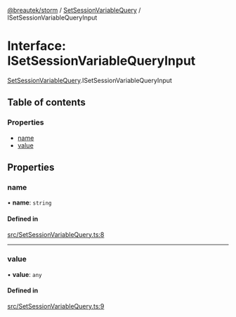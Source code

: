 [@breautek/storm](../README.md) / [SetSessionVariableQuery](../modules/SetSessionVariableQuery.md) / ISetSessionVariableQueryInput

# Interface: ISetSessionVariableQueryInput

[SetSessionVariableQuery](../modules/SetSessionVariableQuery.md).ISetSessionVariableQueryInput

## Table of contents

### Properties

- [name](SetSessionVariableQuery.ISetSessionVariableQueryInput.md#name)
- [value](SetSessionVariableQuery.ISetSessionVariableQueryInput.md#value)

## Properties

### name

• **name**: `string`

#### Defined in

[src/SetSessionVariableQuery.ts:8](https://github.com/breautek/storm/blob/6ea3887/src/SetSessionVariableQuery.ts#L8)

___

### value

• **value**: `any`

#### Defined in

[src/SetSessionVariableQuery.ts:9](https://github.com/breautek/storm/blob/6ea3887/src/SetSessionVariableQuery.ts#L9)
